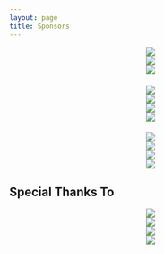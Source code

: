```yaml
---
layout: page
title: Sponsors
---
```

<div class="row">
    <div class="span4" style="text-align: center">
        <img src="http://placehold.it/240x180">
    </div>
    <div class="span4" style="text-align: center">
        <img src="http://placehold.it/240x180">
    </div>
    <div class="span4" style="text-align: center">
        <img src="http://placehold.it/240x180">
    </div>
</div>
<div class="row" style="margin-top: 20px">
    <div class="span3" style="text-align: center">
        <img src="http://placehold.it/160x120">
    </div>
    <div class="span3" style="text-align: center">
        <img src="http://placehold.it/160x120">
    </div>
    <div class="span3" style="text-align: center">
        <img src="http://placehold.it/160x120">
    </div>
    <div class="span3" style="text-align: center">
        <img src="http://placehold.it/160x120">
    </div>
</div>
<div class="row" style="margin-top: 20px">
    <div class="span3" style="text-align: center">
        <img src="http://placehold.it/160x120">
    </div>
    <div class="span3" style="text-align: center">
        <img src="http://placehold.it/160x120">
    </div>
    <div class="span3" style="text-align: center">
        <img src="http://placehold.it/160x120">
    </div>
    <div class="span3" style="text-align: center">
        <img src="http://placehold.it/160x120">
    </div>
</div>

## Special Thanks To

<div class="row">
    <div class="span3" style="text-align: center">
        <img src="http://placehold.it/160x120">
    </div>
    <div class="span3" style="text-align: center">
        <img src="http://placehold.it/160x120">
    </div>
    <div class="span3" style="text-align: center">
        <img src="http://placehold.it/160x120">
    </div>
    <div class="span3" style="text-align: center">
        <img src="http://placehold.it/160x120">
    </div>
</div>
